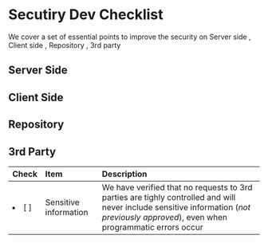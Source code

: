 # Secutiry Dev Checklist
We cover a set of essential points to improve the security on Server side , Client side , Repository , 3rd party 
## Server Side
## Client Side
## Repository
## 3rd Party
|Check|Item | Description| 
| -------------- | :--------- |:--------- |
|<li>[ ]</li></ul>|Sensitive information|We have verified that no requests to 3rd parties are tighly controlled and will never include sensitive information (*not previously approved*), even when programmatic errors occur|

